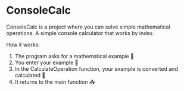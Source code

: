 # ConsoleCalc

ConsoleCalc is a project where you can solve simple mathematical operations. A simple console calculator that works by index.

How it works:
1) The program asks for a mathematical example 🤔
2) You enter your example 📝
3) In the CalculateOperation function, your example is converted and calculated 🔧
4) It returns to the main function 📤
